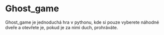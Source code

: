 # Ghost_game
Ghost_game je jednoduchá hra v pythonu, kde si pouze vyberete náhodné dveře a otevřete je, pokud je za nimi duch, prohráváte.
